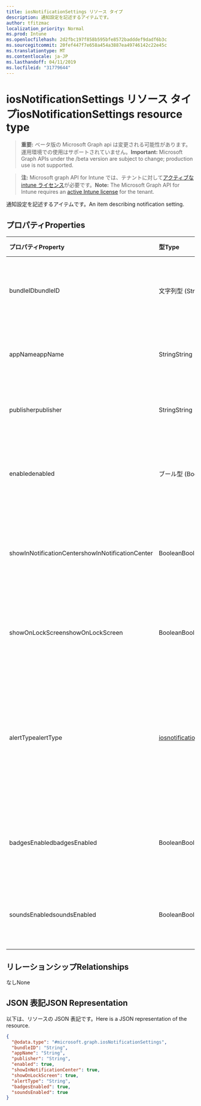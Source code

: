 ```yaml
---
title: iosNotificationSettings リソース タイプ
description: 通知設定を記述するアイテムです。
author: tfitzmac
localization_priority: Normal
ms.prod: Intune
ms.openlocfilehash: 2d2fbc197f858b595bfe8572badddef9dadf6b3c
ms.sourcegitcommit: 20fef447f7e658a454a3887ea49746142c22e45c
ms.translationtype: MT
ms.contentlocale: ja-JP
ms.lasthandoff: 04/11/2019
ms.locfileid: "31779644"
---
```

# <a name="iosnotificationsettings-resource-type"></a><span data-ttu-id="c684e-103">iosNotificationSettings リソース タイプ</span><span class="sxs-lookup"><span data-stu-id="c684e-103">iosNotificationSettings resource type</span></span>

> <span data-ttu-id="c684e-104">**重要:** ベータ版の Microsoft Graph api は変更される可能性があります。運用環境での使用はサポートされていません。</span><span class="sxs-lookup"><span data-stu-id="c684e-104">**Important:** Microsoft Graph APIs under the /beta version are subject to change; production use is not supported.</span></span>

> <span data-ttu-id="c684e-105">**注:** Microsoft graph API for Intune では、テナントに対して[アクティブな intune ライセンス](https://go.microsoft.com/fwlink/?linkid=839381)が必要です。</span><span class="sxs-lookup"><span data-stu-id="c684e-105">**Note:** The Microsoft Graph API for Intune requires an [active Intune license](https://go.microsoft.com/fwlink/?linkid=839381) for the tenant.</span></span>

<span data-ttu-id="c684e-106">通知設定を記述するアイテムです。</span><span class="sxs-lookup"><span data-stu-id="c684e-106">An item describing notification setting.</span></span>

## <a name="properties"></a><span data-ttu-id="c684e-107">プロパティ</span><span class="sxs-lookup"><span data-stu-id="c684e-107">Properties</span></span>
|<span data-ttu-id="c684e-108">プロパティ</span><span class="sxs-lookup"><span data-stu-id="c684e-108">Property</span></span>|<span data-ttu-id="c684e-109">型</span><span class="sxs-lookup"><span data-stu-id="c684e-109">Type</span></span>|<span data-ttu-id="c684e-110">説明</span><span class="sxs-lookup"><span data-stu-id="c684e-110">Description</span></span>|
|:---|:---|:---|
|<span data-ttu-id="c684e-111">bundleID</span><span class="sxs-lookup"><span data-stu-id="c684e-111">bundleID</span></span>|<span data-ttu-id="c684e-112">文字列型 (String)</span><span class="sxs-lookup"><span data-stu-id="c684e-112">String</span></span>|<span data-ttu-id="c684e-113">これらの通知設定を適用するアプリのバンドル ID。</span><span class="sxs-lookup"><span data-stu-id="c684e-113">Bundle id of app to which to apply these notification settings.</span></span>|
|<span data-ttu-id="c684e-114">appName</span><span class="sxs-lookup"><span data-stu-id="c684e-114">appName</span></span>|<span data-ttu-id="c684e-115">String</span><span class="sxs-lookup"><span data-stu-id="c684e-115">String</span></span>|<span data-ttu-id="c684e-116">bundleID に関連するアプリケーション名。</span><span class="sxs-lookup"><span data-stu-id="c684e-116">Application name to be associated with the bundleID.</span></span>|
|<span data-ttu-id="c684e-117">publisher</span><span class="sxs-lookup"><span data-stu-id="c684e-117">publisher</span></span>|<span data-ttu-id="c684e-118">String</span><span class="sxs-lookup"><span data-stu-id="c684e-118">String</span></span>|<span data-ttu-id="c684e-119">bundleID に関連するパブリッシャー。</span><span class="sxs-lookup"><span data-stu-id="c684e-119">Publisher to be associated with the bundleID.</span></span>|
|<span data-ttu-id="c684e-120">enabled</span><span class="sxs-lookup"><span data-stu-id="c684e-120">enabled</span></span>|<span data-ttu-id="c684e-121">ブール型 (Boolean)</span><span class="sxs-lookup"><span data-stu-id="c684e-121">Boolean</span></span>|<span data-ttu-id="c684e-122">通知がこのアプリで許可されているかどうかを示します。</span><span class="sxs-lookup"><span data-stu-id="c684e-122">Indicates whether notifications are allowed for this app.</span></span>|
|<span data-ttu-id="c684e-123">showInNotificationCenter</span><span class="sxs-lookup"><span data-stu-id="c684e-123">showInNotificationCenter</span></span>|<span data-ttu-id="c684e-124">Boolean</span><span class="sxs-lookup"><span data-stu-id="c684e-124">Boolean</span></span>|<span data-ttu-id="c684e-125">通知センターに通知を表示できるかどうかを示します。</span><span class="sxs-lookup"><span data-stu-id="c684e-125">Indicates whether notifications can be shown in notification center.</span></span>|
|<span data-ttu-id="c684e-126">showOnLockScreen</span><span class="sxs-lookup"><span data-stu-id="c684e-126">showOnLockScreen</span></span>|<span data-ttu-id="c684e-127">Boolean</span><span class="sxs-lookup"><span data-stu-id="c684e-127">Boolean</span></span>|<span data-ttu-id="c684e-128">ロック画面に通知を表示できるかどうかを示します。</span><span class="sxs-lookup"><span data-stu-id="c684e-128">Indicates whether notifications can be shown on the lock screen.</span></span>|
|<span data-ttu-id="c684e-129">alertType</span><span class="sxs-lookup"><span data-stu-id="c684e-129">alertType</span></span>|[<span data-ttu-id="c684e-130">iosnotificationalerttype</span><span class="sxs-lookup"><span data-stu-id="c684e-130">iosNotificationAlertType</span></span>](../resources/intune-deviceconfig-iosnotificationalerttype.md)|<span data-ttu-id="c684e-131">このアプリの通知用の警告の種類を示します。</span><span class="sxs-lookup"><span data-stu-id="c684e-131">Indicates the type of alert for notifications for this app.</span></span> <span data-ttu-id="c684e-132">可能な値は、`deviceDefault`、`banner`、`modal`、`none` です。</span><span class="sxs-lookup"><span data-stu-id="c684e-132">Possible values are: `deviceDefault`, `banner`, `modal`, `none`.</span></span>|
|<span data-ttu-id="c684e-133">badgesEnabled</span><span class="sxs-lookup"><span data-stu-id="c684e-133">badgesEnabled</span></span>|<span data-ttu-id="c684e-134">Boolean</span><span class="sxs-lookup"><span data-stu-id="c684e-134">Boolean</span></span>|<span data-ttu-id="c684e-135">バッジがこのアプリで許可されているかどうかを示します。</span><span class="sxs-lookup"><span data-stu-id="c684e-135">Indicates whether badges are allowed for this app.</span></span>|
|<span data-ttu-id="c684e-136">soundsEnabled</span><span class="sxs-lookup"><span data-stu-id="c684e-136">soundsEnabled</span></span>|<span data-ttu-id="c684e-137">Boolean</span><span class="sxs-lookup"><span data-stu-id="c684e-137">Boolean</span></span>|<span data-ttu-id="c684e-138">サウンドがこのアプリで許可されているかどうかを示します。</span><span class="sxs-lookup"><span data-stu-id="c684e-138">Indicates whether sounds are allowed for this app.</span></span>|

## <a name="relationships"></a><span data-ttu-id="c684e-139">リレーションシップ</span><span class="sxs-lookup"><span data-stu-id="c684e-139">Relationships</span></span>
<span data-ttu-id="c684e-140">なし</span><span class="sxs-lookup"><span data-stu-id="c684e-140">None</span></span>

## <a name="json-representation"></a><span data-ttu-id="c684e-141">JSON 表記</span><span class="sxs-lookup"><span data-stu-id="c684e-141">JSON Representation</span></span>
<span data-ttu-id="c684e-142">以下は、リソースの JSON 表記です。</span><span class="sxs-lookup"><span data-stu-id="c684e-142">Here is a JSON representation of the resource.</span></span>
<!-- {
  "blockType": "resource",
  "@odata.type": "microsoft.graph.iosNotificationSettings"
}
-->
``` json
{
  "@odata.type": "#microsoft.graph.iosNotificationSettings",
  "bundleID": "String",
  "appName": "String",
  "publisher": "String",
  "enabled": true,
  "showInNotificationCenter": true,
  "showOnLockScreen": true,
  "alertType": "String",
  "badgesEnabled": true,
  "soundsEnabled": true
}
```






